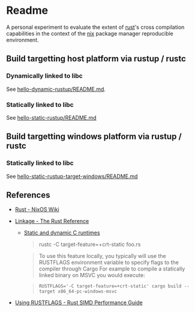 Readme
======

A personal experiment to evaluate the extent of [rust]'s cross compilation
capabilities in the context of the [nix] package manager reproducible
environment.

[rust]: https://www.rust-lang.org/
[nix]: https://nixos.org/guides/how-nix-works.html


## Build targetting host platform via rustup / rustc

### Dynamically linked to libc

See [hello-dynamic-rustup/README.md](./hello-dynamic-rustup/README.md).


### Statically linked to libc

See [hello-static-rustup/README.md](./hello-static-rustup/README.md)


## Build targetting windows platform via rustup / rustc

### Statically linked to libc

See [hello-static-rustup-target-windows/README.md](./hello-static-rustup-target-windows/README.md)


## References

 -  [Rust - NixOS Wiki](https://nixos.wiki/wiki/Rust)

 -  [Linkage - The Rust Reference](https://doc.rust-lang.org/reference/linkage.html)

     -  [Static and dynamic C runtimes](https://doc.rust-lang.org/reference/linkage.html#static-and-dynamic-c-runtimes)

         >  rustc -C target-feature=+crt-static foo.rs

         >  To use this feature locally, you typically will use the RUSTFLAGS
         >  environment variable to specify flags to the compiler through Cargo
         >  For example to compile a statically linked binary on MSVC you would
         >  execute:

         >  `RUSTFLAGS='-C target-feature=+crt-static' cargo build --target x86_64-pc-windows-msvc`

 -  [Using RUSTFLAGS - Rust SIMD Performance Guide](https://rust-lang.github.io/packed_simd/perf-guide/target-feature/rustflags.html)
